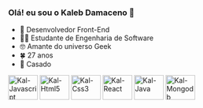 ### Olá! eu sou o Kaleb Damaceno 🖖

- 🔭 Desenvolvedor Front-End
- 👩‍🎓 Estudante de Engenharia de Software
- 🤓 Amante do universo Geek
- 🍀 27 anos
- 💍 Casado

 <!--
<div align="center">
  <a href="https://github.com/KaalebCG">
  <img height="180em" src="https://github-readme-stats.vercel.app/api?username=KaalebCG&show_icons=true&theme=dark&include_all_commits=true&count_private=true"/>
  <img height="180em" src="https://github-readme-stats.vercel.app/api/top-langs/?username=KaalebCG&layout=compact&langs_count=7&theme=dark"/>
</div>
 -->
  <!--
  <img align="center" alt="Kal-Typescript" height="30" width="40" src="https://cdn.jsdelivr.net/gh/devicons/devicon/icons/typescript/typescript-original.svg" />
 -->
  <div style="display: inline_block">
  <img align="center" alt="Kal-Javascript" height="50" width="60" src="https://cdn.jsdelivr.net/gh/devicons/devicon/icons/javascript/javascript-original.svg" />
  <img align="center" alt="Kal-Html5" height="50" width="60" src="https://cdn.jsdelivr.net/gh/devicons/devicon/icons/html5/html5-original-wordmark.svg" />
  <img align="center" alt="Kal-Css3" height="50" width="60" src="https://cdn.jsdelivr.net/gh/devicons/devicon/icons/css3/css3-original-wordmark.svg" />
  <img align="center" alt="Kal-React" height="50" width="60" src="https://cdn.jsdelivr.net/gh/devicons/devicon/icons/react/react-original-wordmark.svg" />
  <img align="center" alt="Kal-Java" height="50" width="60" src="https://cdn.jsdelivr.net/gh/devicons/devicon/icons/java/java-original-wordmark.svg" />
  <img align="center" alt="Kal-Mongodb" height="50" width="60" src="https://cdn.jsdelivr.net/gh/devicons/devicon/icons/mongodb/mongodb-original-wordmark.svg" />
</div>
  
  ##
  

